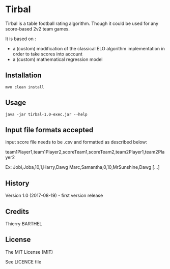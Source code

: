 # Tirbal
 
Tirbal is a table football rating algorithm. 
Though it could be used for any score-based 2v2 team games.

It is based on : 
* a (custom) modification of the classical ELO algorithm implementation in order to take scores into account
* a (custom) mathematical regression model

 
## Installation
 
`mvn clean install`
 
## Usage
 
`java -jar tirbal-1.0-exec.jar --help`

## Input file formats accepted

input score file needs to be .csv and formatted as described below:

team1Player1,team1Player2,scoreTeam1,scoreTeam2,team2Player1,team2Player2

Ex:
Jobi,Joba,10,1,Harry,Dawg
Marc,Samantha,0,10,MrSunshine,Dawg
[...]
 
## History
 
Version 1.0 (2017-08-19) - first version release
 
## Credits
 
Thierry BARTHEL
 
## License
 
The MIT License (MIT)

See LICENCE file
